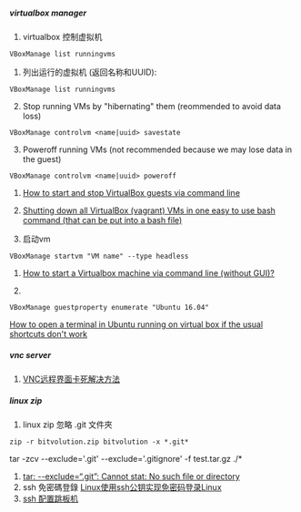 ##### virtualbox manager #####

1. virtualbox 控制虚拟机

```
VBoxManage list runningvms
```
1. 列出运行的虚拟机 (返回名称和UUID):

```
VBoxManage list runningvms
```
2. Stop running VMs by "hibernating" them (reommended to avoid data loss)

```
VBoxManage controlvm <name|uuid> savestate
```

3. Poweroff running VMs (not recommended because we may lose data in the guest)

```
VBoxManage controlvm <name|uuid> poweroff
```



1. [How to start and stop VirtualBox guests via command line](https://askubuntu.com/questions/805662/how-to-start-and-stop-virtualbox-guests-via-command-line/805794)
2. [Shutting down all VirtualBox (vagrant) VMs in one easy to use bash command (that can be put into a bash file)](https://askubuntu.com/a/457564)

2. 启动vm 

```
VBoxManage startvm "VM name" --type headless
```

1. [How to start a Virtualbox machine via command line (without GUI)?](https://askubuntu.com/questions/445284/how-to-start-a-virtualbox-machine-via-command-line-without-gui/449249)

3.

```
VBoxManage guestproperty enumerate "Ubuntu 16.04"
```

[How to open a terminal in Ubuntu running on virtual box if the usual shortcuts don't work](https://askubuntu.com/a/1025432)

##### vnc server #####

1. [VNC远程界面卡死解决方法](https://blog.csdn.net/qq_27022241/article/details/78631425)


##### linux zip #####

1. linux zip 忽略 .git 文件夾

```
zip -r bitvolution.zip bitvolution -x *.git*
```

tar -zcv --exclude='.git' --exclude='.gitignore' -f test.tar.gz ./*


1. [tar: --exclude=“.git”: Cannot stat: No such file or directory](https://superuser.com/a/559341)
2. ssh 免密碼登錄 [Linux使用ssh公钥实现免密码登录Linux](https://www.cnblogs.com/Percy_Lee/p/5698603.html)
3. [ssh 配置跳板机](https://blog.csdn.net/cityzenoldwang/article/details/77097703)